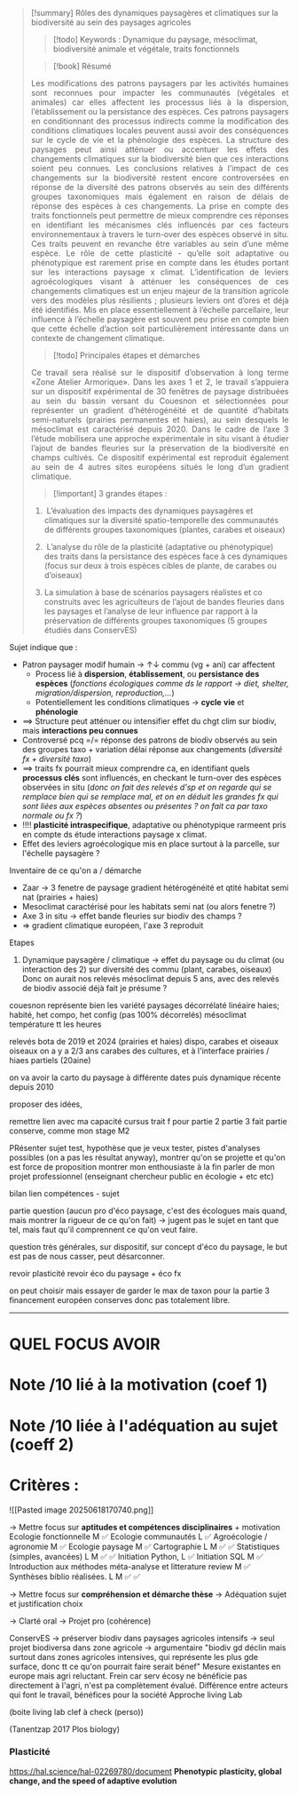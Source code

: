 > [!summary] Rôles des dynamiques paysagères et climatiques sur la biodiversité au sein des paysages agricoles
> > [!todo] Keywords : Dynamique du paysage, mésoclimat, biodiversité animale et végétale, traits fonctionnels
> 
> > [!book] Résumé
> <p align="justify">Les modifications des patrons paysagers par les activités humaines sont reconnues pour impacter les communautés (végétales et animales) car elles affectent les processus liés à la dispersion, l’établissement ou la persistance des espèces. Ces patrons paysagers en conditionnant des processus indirects comme la modification des conditions climatiques locales peuvent aussi avoir des conséquences sur le cycle de vie et la phénologie des espèces. La structure des paysages peut ainsi atténuer ou accentuer les effets des changements climatiques sur la biodiversité bien que ces interactions soient peu connues. Les conclusions relatives à l’impact de ces changements sur la biodiversité restent encore controversées en réponse de la diversité des patrons observés au sein des différents groupes taxonomiques mais également en raison de délais de réponse des espèces à ces changements. La prise en compte des traits fonctionnels peut permettre de mieux comprendre ces réponses en identifiant les mécanismes clés influencés par ces facteurs environnementaux à travers le turn-over des espèces observé in situ. Ces traits peuvent en revanche être variables au sein d’une même espèce. Le rôle de cette plasticité - qu’elle soit adaptative ou phénotypique est rarement prise en compte dans les études portant sur les interactions paysage x climat. L’identification de leviers agroécologiques visant à atténuer les conséquences de ces changements climatiques est un enjeu majeur de la transition agricole vers des modèles plus résilients ; plusieurs leviers ont d’ores et déjà été identifiés. Mis en place essentiellement à l’échelle parcellaire, leur influence à l’échelle paysagère est souvent peu prise en compte bien que cette échelle d’action soit particulièrement intéressante dans un contexte de changement climatique.</p>
> 
>> [!todo] Principales étapes et démarches
> <p align="justify">Ce travail sera réalisé sur le dispositif d’observation à long terme «Zone Atelier Armorique». Dans les axes 1 et 2, le travail s’appuiera sur un dispositif expérimental de 30 fenêtres de paysage distribuées au sein du bassin versant du Couesnon et sélectionnées pour représenter un gradient d’hétérogénéité et de quantité d’habitats semi-naturels (prairies permanentes et haies), au sein desquels le mésoclimat est caractérisé depuis 2020. Dans le cadre de l’axe 3 l’étude mobilisera une approche expérimentale in situ visant à étudier l’ajout de bandes fleuries sur la préservation de la biodiversité en champs cultivés. Ce dispositif expérimental est reproduit également au sein de 4 autres sites européens situés le long d’un gradient climatique.</p>
>
>> [!important] 3 grandes étapes :
> 1.  L’évaluation des impacts des dynamiques paysagères et climatiques sur la diversité spatio-temporelle des communautés de différents groupes taxonomiques (plantes, carabes et oiseaux)
>
>2.  L’analyse du rôle de la plasticité (adaptative ou phénotypique) des traits dans la persistance des espèces face à ces dynamiques (focus sur deux à trois espèces cibles de plante, de carabes ou d’oiseaux)
>
>3. La simulation à base de scénarios paysagers réalistes et co construits avec les agriculteurs de l’ajout de bandes fleuries dans les paysages et l’analyse de leur influence par rapport à la préservation de différents groupes taxonomiques (5 groupes étudiés dans ConservES)


Sujet indique que :
- Patron paysager modif humain → ↑↓ commu (vg + ani) car affectent
	- Process lié à **dispersion**, **établissement**, ou **persistance des espèces** (*fonctions écologiques comme ds le rapport → diet, shelter, migration/dispersion, reproduction,...*)
	- Potentiellement les conditions climatiques → **cycle** **vie** et **phénologie**
- ==> Structure peut atténuer ou intensifier effet du chgt clim sur biodiv, mais **interactions peu connues**
- Controversé pcq =/= réponse des patrons de biodiv observés au sein des groupes taxo + variation délai réponse aux changements (*diversité fx + diversité taxo*)
- ==> traits fx pourrait mieux comprendre ca, en identifiant quels **processus clés** sont influencés, en checkant le turn-over des espèces observées in situ (*donc on fait des relevés d'sp et on regarde qui se remplace bien qui se remplace mal, et on en déduit les grandes fx qui sont liées aux espèces absentes ou présentes ? on fait ca par taxo normale ou fx ?*)
- !!!! **plasticité intraspecifique**, adaptative ou phénotypique rarmeent pris en compte ds étude interactions paysage x climat.
- Effet des leviers agroécologique mis en place surtout à la parcelle, sur l'échelle paysagère ?

Inventaire de ce qu'on a / démarche
- Zaar → 3 fenetre de paysage gradient hétérogénéité et qtité habitat semi nat (prairies + haies)
- Mesoclimat caractérisé pour les habitats semi nat (ou alors fenetre ?)
- Axe 3 in situ → effet bande fleuries sur biodiv des champs ?
- => gradient climatique européen, l'axe 3 reproduit


Etapes 
1) Dynamique paysagère / climatique → effet du paysage ou du climat (ou interaction des 2) sur diversité des commu (plant, carabes, oiseaux) 
Donc on aurait nos relevés mésoclimat depuis 5 ans, avec des relevés de biodiv associé déjà fait je présume ?


couesnon représente bien les variété paysages
décorrélaté linéaire haies; habité, het compo, het config (pas 100% décorrelés) 
mésoclimat température tt les heures


relevés bota de 2019 et 2024 (prairies et haies) dispo,
carabes et oiseaux 
oiseaux on a y a 2/3 ans
carabes des cultures, et à l'interface prairies / hiaes partiels  (20aine)


on va avoir la carto du paysage à différente dates puis dynamique récente depuis 2010

proposer des idées,



remettre lien avec ma capacité cursus trait f pour partie 2
partie 3 fait partie conserve, comme mon stage M2


PRésenter sujet test, hypothèse que je veux tester, pistes d'analyses possibles (on a pas les résultat anyway), montrer qu'on se projette et qu'on est force de proposition
montrer mon enthousiaste 
à la fin parler de mon projet professionnel (enseignant chercheur public en écologie + etc etc)


bilan lien compétences - sujet 




partie question (aucun pro d'éco paysage, c'est des écologues mais quand, mais montrer la rigueur de ce qu'on fait)
→ jugent pas le sujet en tant que tel, mais faut qu'il comprennent ce qu'on veut faire.

question très générales, sur dispositif, sur concept d'éco du paysage, 
le but est pas de nous casser, peut désarconner.


revoir plasticité
revoir éco du paysage + éco fx

on peut choisir mais essayer de garder le max de taxon pour la partie 3
financement européen conserves donc pas totalement libre.


___
# QUEL FOCUS AVOIR

# Note /10 lié à la motivation (coef 1)
# Note /10 liée à l'adéquation au sujet (coeff 2)

# Critères : 
![[Pasted image 20250618170740.png]]

→ Mettre focus sur **aptitudes et compétences disciplinaires** + motivation
Ecologie fonctionnelle M ✅
Ecologie communautés L ✅
Agroécologie / agronomie M ✅
Ecologie paysage M ✅
Cartographie L M ✅ ✅
Statistiques (simples, avancées) L M ✅ ✅
Initiation Python, L ✅
Initiation SQL M ✅
Introduction aux méthodes méta-analyse et litterature review M ✅
Synthèses biblio réalisées. L M ✅ ✅


→ Mettre focus sur **compréhension et démarche thèse**
→ Adéquation sujet et justification choix

→ Clarté oral
→ Projet pro (cohérence)



ConservES → préserver biodiv dans paysages agricoles intensifs → seul projet biodiversa dans zone agricole → argumentaire "biodiv gd déclin mais surtout dans zones agricoles intensives, qui représente les plus gde surface, donc tt ce qu'on pourrait faire serait bénef"
Mesure existantes en europe mais agri reluctant.
Frein car serv écosy ne bénéficie pas directement à l'agri, n'est pa complètement évalué.
Différence entre acteurs qui font le travail, bénéfices pour la société
Approche living Lab



(boite living lab clef à check (perso))


(Tanentzap 2017 Plos biology)


### Plasticité 
https://hal.science/hal-02269780/document **Phenotypic plasticity, global change, and the speed of adaptive evolution**



